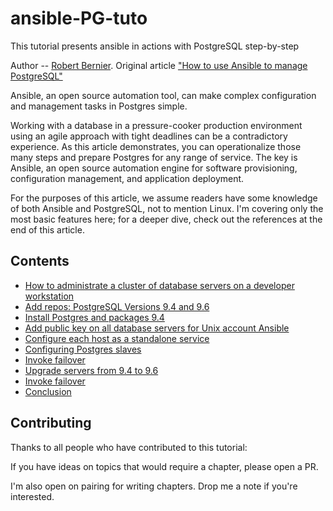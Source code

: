 # ansible-PG-tuto
This tutorial presents ansible in actions with PostgreSQL step-by-step

Author -- [Robert Bernier](https://opensource.com/users/rbernier). Original article ["How to use Ansible to manage PostgreSQL"](https://opensource.com/article/17/6/ansible-postgresql-operations) 

Ansible, an open source automation tool, can make complex configuration and management tasks in Postgres simple.

Working with a database in a pressure-cooker production environment using an agile approach with tight deadlines can be a contradictory experience. As this article demonstrates, you can operationalize those many steps and prepare Postgres for any range of service. The key is Ansible, an open source automation engine for software provisioning, configuration management, and application deployment.

For the purposes of this article, we assume readers have some knowledge of both Ansible and PostgreSQL, not to mention Linux. I'm covering only the most basic features here; for a deeper dive, check out the references at the end of this article.


## Contents

- [How to administrate a cluster of database servers on a developer workstation](https://github.com/4orbit/ansible-PG-tuto/tree/master/step-00)
- [Add repos: PostgreSQL Versions 9.4 and 9.6](https://github.com/4orbit/ansible-PG-tuto/tree/master/step-01)
- [Install Postgres and packages 9.4](https://github.com/4orbit/ansible-PG-tuto/tree/master/step-02)
- [Add public key on all database servers for Unix account Ansible](https://github.com/4orbit/ansible-PG-tuto/tree/master/step-03)
- [Configure each host as a standalone service](https://github.com/4orbit/ansible-PG-tuto/tree/master/step-04)
- [Configuring Postgres slaves](https://github.com/4orbit/ansible-PG-tuto/tree/master/step-05)
- [Invoke failover](https://github.com/4orbit/ansible-PG-tuto/tree/master/step-06)
- [Upgrade servers from 9.4 to 9.6](https://github.com/4orbit/ansible-PG-tuto/tree/master/step-07)
- [Invoke failover](https://github.com/4orbit/ansible-PG-tuto/tree/master/step-08)
- [Conclusion](https://github.com/4orbit/ansible-PG-tuto/tree/master/step-99)


## Contributing

Thanks to all people who have contributed to this tutorial:

If you have ideas on topics that would require a chapter, please open a
PR.

I'm also open on pairing for writing chapters. Drop me a note if you're
interested.

